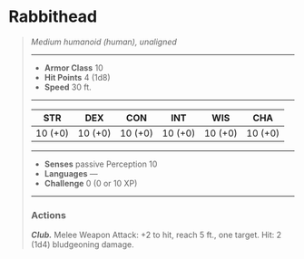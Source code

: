 # Rabbithead
>*Medium humanoid (human), unaligned*
>___
>- **Armor Class** 10
>- **Hit Points** 4 (1d8)
>- **Speed** 30 ft.
>___
>|STR|DEX|CON|INT|WIS|CHA|
>|:---:|:---:|:---:|:---:|:---:|:---:|
>|10 (+0)|10 (+0)|10 (+0)|10 (+0)|10 (+0)|10 (+0)|
>___
>- **Senses** passive Perception 10
>- **Languages** —
>- **Challenge** 0 (0 or 10 XP)
>___
>### Actions
>***Club.*** Melee Weapon Attack: +2 to hit, reach 5 ft., one target. Hit: 2 (1d4) bludgeoning damage.